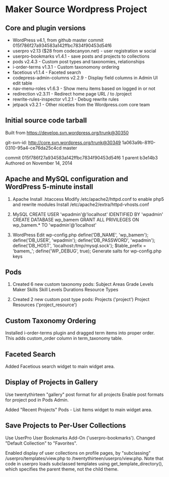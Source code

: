 Maker Source Wordpress Project
==============================

Core and plugin versions
------------------------
 * WordPress v4.1, from github master commit 015f786f27a934583a142ffbc7834f90453d54f6
 * userpro v2.13 ($28 from codecanyon.net) - user registration w social
 * userpro-bookmarks v1.4.1 - save posts and projects to collections
 * pods v2.4.3  - Custom post types and taxonomies, relationships
 * i-order-terms v1.3.1 - Custom taxonomony ordering
 * facetious v1.1.4 - Faceted search
 * codepress-admin-columns v2.2.9 - Display field columns in Admin UI edit table
 * nav-menu-roles v1.6.3 - Show menu items based on logged in or not
 * redirection v2.3.11 - Redirect home page URL / to /project
 * rewrite-rules-inspector v1.2.1 - Debug rewrite rules
 * jetpack v3.2.1 - Other niceties from the Wordpress.com core team

Initial source code tarball
---------------------------
Built from https://develop.svn.wordpress.org/trunk@30350

git-svn-id: http://core.svn.wordpress.org/trunk@30349 1a063a9b-81f0-0310-95a4-ce76da25c4cd
master

commit 015f786f27a934583a142ffbc7834f90453d54f6 1 parent b3e14b3
Authored on November 14, 2014

Apache and MySQL configuration and WordPress 5-minute install
-------------------------------------------------------------
1. Apache 
    Install .htaccess
    Modify /etc/apache2/httpd.conf to enable php5 and rewrite modules
    Install /etc/apache2/extra/httpd-vhosts.conf

2. MySQL
    CREATE USER 'wpadmin'@'localhost' IDENTIFIED BY 'wpadmin'
    CREATE DATABASE wp\_bamem
    GRANT ALL PRIVILEGES ON wp\_bamem.* TO 'wpadmin'@'localhost'

3. WordPress
    Edit wp-config.php
    define('DB_NAME', 'wp\_bamem');
    define('DB_USER', 'wpadmin');
    define('DB_PASSWORD', 'wpadmin');
    define('DB_HOST', 'localhost:/tmp/mysql.sock');
    $table_prefix  = 'bamem\_';
    define('WP_DEBUG', true);
    Generate salts for wp-config.php keys

Pods
----
1. Created 6 new custom taxonomy pods:
    Subject Areas
    Grade Levels
    Maker Skills
    Skill Levels
    Durations
    Resource Types

2. Created 2 new custom post type pods:
    Projects ('project')
    Project Resources ('project\_resource')

Custom Taxonomy Ordering
------------------------
Installed i-order-terms plugin and dragged term items into proper order.  This adds custom\_order column in term\_taxonomy table.

Faceted Search
--------------
Added Facetious search widget to main widget area.

Display of Projects in Gallery
------------------------------
Use twentythirteen "gallery" post format for all projects
Enable post formats for project pod in Pods Admin.

Added "Recent Projects" Pods - List Items widget to main widget area.

Save Projects to Per-User Collections
-------------------------------------
Use UserPro User Bookmarks Add-On ('userpro-bookmarks').  Changed "Default Collection" to "Favorites".

Enabled display of user collections on profile pages, by "subclassing" 
/userpro/templates/view.php to /twentythirteen/userpro/view.php.  Note that code in userpro loads subclassed templates using get\_template\_directory(), which specifies the parent theme, not the child theme.
